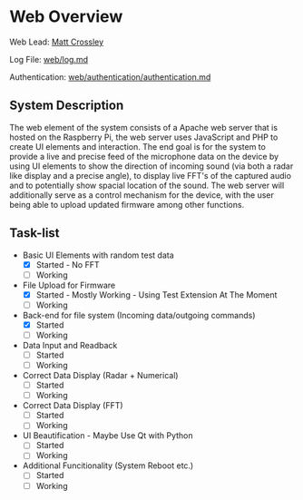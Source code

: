 # Web Overview
Web Lead: [Matt Crossley](http://github.com/mattcrossley99)

Log File: [web/log.md](log.md)

Authentication: [web/authentication/authentication.md](authentication/authentication.md)

## System Description
The web element of the system consists of a Apache web server that is hosted on the Raspberry Pi, the web server uses JavaScript and PHP to create UI elements and interaction. The end goal is for the system to provide a live and precise feed of the microphone data on the device by using UI elements to show the direction of incoming sound (via both a radar like display and a precise angle), to display live FFT's of the captured audio and to potentially show spacial location of the sound.
The web server will additionally serve as a control mechanism for the device, with the user being able to upload updated firmware among other functions.

## Task-list
- Basic UI Elements with random test data
  - [x] Started - No FFT
  - [ ] Working
- File Upload for Firmware
  - [x] Started - Mostly Working - Using Test Extension At The Moment
  - [ ] Working
- Back-end for file system (Incoming data/outgoing commands)
  - [x] Started
  - [ ] Working
- Data Input and Readback
  - [ ] Started
  - [ ] Working
- Correct Data Display (Radar + Numerical)
  - [ ] Started
  - [ ] Working
- Correct Data Display (FFT)
  - [ ] Started
  - [ ] Working
- UI Beautification - Maybe Use Qt with Python
  - [ ] Started
  - [ ] Working
- Additional Funcitionality (System Reboot etc.)
  - [ ] Started
  - [ ] Working
